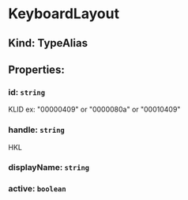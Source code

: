 # **KeyboardLayout**

## **Kind: TypeAlias**

## **Properties**:

### id: `string`

KLID ex: "00000409" or "0000080a" or "00010409"

### handle: `string`

HKL

### displayName: `string`

### active: `boolean`
